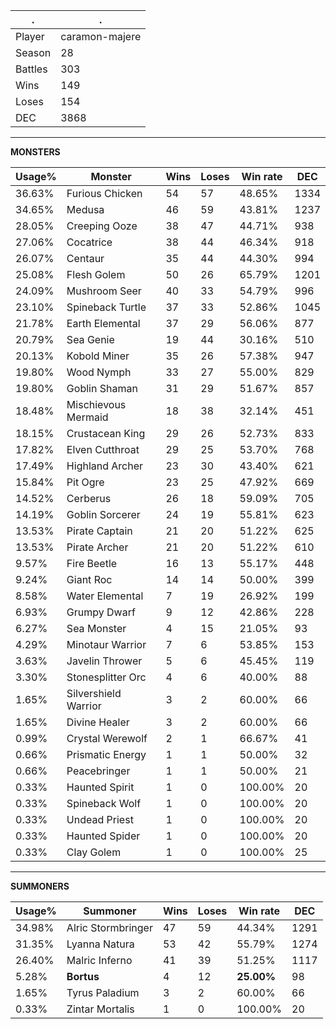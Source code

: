 .|.
|-|-
Player|caramon-majere
Season|28
Battles|303
Wins|149
Loses|154
DEC|3868

---
**MONSTERS**

Usage%|Monster|Wins|Loses|Win rate|DEC|
-|-|-|-|-|-|
36.63%|Furious Chicken|54|57|48.65%|1334|
34.65%|Medusa|46|59|43.81%|1237|
28.05%|Creeping Ooze|38|47|44.71%|938|
27.06%|Cocatrice|38|44|46.34%|918|
26.07%|Centaur|35|44|44.30%|994|
25.08%|Flesh Golem|50|26|65.79%|1201|
24.09%|Mushroom Seer|40|33|54.79%|996|
23.10%|Spineback Turtle|37|33|52.86%|1045|
21.78%|Earth Elemental|37|29|56.06%|877|
20.79%|Sea Genie|19|44|30.16%|510|
20.13%|Kobold Miner|35|26|57.38%|947|
19.80%|Wood Nymph|33|27|55.00%|829|
19.80%|Goblin Shaman|31|29|51.67%|857|
18.48%|Mischievous Mermaid|18|38|32.14%|451|
18.15%|Crustacean King|29|26|52.73%|833|
17.82%|Elven Cutthroat|29|25|53.70%|768|
17.49%|Highland Archer|23|30|43.40%|621|
15.84%|Pit Ogre|23|25|47.92%|669|
14.52%|Cerberus|26|18|59.09%|705|
14.19%|Goblin Sorcerer|24|19|55.81%|623|
13.53%|Pirate Captain|21|20|51.22%|625|
13.53%|Pirate Archer|21|20|51.22%|610|
9.57%|Fire Beetle|16|13|55.17%|448|
9.24%|Giant Roc|14|14|50.00%|399|
8.58%|Water Elemental|7|19|26.92%|199|
6.93%|Grumpy Dwarf|9|12|42.86%|228|
6.27%|Sea Monster|4|15|21.05%|93|
4.29%|Minotaur Warrior|7|6|53.85%|153|
3.63%|Javelin Thrower|5|6|45.45%|119|
3.30%|Stonesplitter Orc|4|6|40.00%|88|
1.65%|Silvershield Warrior|3|2|60.00%|66|
1.65%|Divine Healer|3|2|60.00%|66|
0.99%|Crystal Werewolf|2|1|66.67%|41|
0.66%|Prismatic Energy|1|1|50.00%|32|
0.66%|Peacebringer|1|1|50.00%|21|
0.33%|Haunted Spirit|1|0|100.00%|20|
0.33%|Spineback Wolf|1|0|100.00%|20|
0.33%|Undead Priest|1|0|100.00%|20|
0.33%|Haunted Spider|1|0|100.00%|20|
0.33%|Clay Golem|1|0|100.00%|25|

---
**SUMMONERS**

Usage%|Summoner|Wins|Loses|Win rate|DEC|
-|-|-|-|-|-|
34.98%|Alric Stormbringer|47|59|44.34%|1291|
31.35%|Lyanna Natura|53|42|55.79%|1274|
26.40%|Malric Inferno|41|39|51.25%|1117|
5.28%|**Bortus**|4|12|**25.00%**|98|
1.65%|Tyrus Paladium|3|2|60.00%|66|
0.33%|Zintar Mortalis|1|0|100.00%|20|
